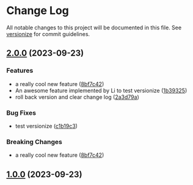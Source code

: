 # Change Log

All notable changes to this project will be documented in this file. See [versionize](https://github.com/versionize/versionize) for commit guidelines.

<a name="2.0.0"></a>
## [2.0.0](https://www.github.com/sebastianjburman/No-Kill-Louisville-Message-Forwarder-System/releases/tag/v2.0.0) (2023-09-23)

### Features

* a really cool new feature ([8bf7c42](https://www.github.com/sebastianjburman/No-Kill-Louisville-Message-Forwarder-System/commit/8bf7c42cde8c13f945ed7622c8fbe2f88bea702c))
* An awesome feature implemented by Li to test versionize ([1b39325](https://www.github.com/sebastianjburman/No-Kill-Louisville-Message-Forwarder-System/commit/1b393258727cc5420b515bc12cbcda8df3c295a8))
* roll back version and clear change log ([2a3d79a](https://www.github.com/sebastianjburman/No-Kill-Louisville-Message-Forwarder-System/commit/2a3d79af6b19b8c3b51e348564703bbd18d30e8c))

### Bug Fixes

* test versionize ([c1b19c3](https://www.github.com/sebastianjburman/No-Kill-Louisville-Message-Forwarder-System/commit/c1b19c3b1a8cef438b47814548ffb8d10d1a93c7))

### Breaking Changes

* a really cool new feature ([8bf7c42](https://www.github.com/sebastianjburman/No-Kill-Louisville-Message-Forwarder-System/commit/8bf7c42cde8c13f945ed7622c8fbe2f88bea702c))

<a name="1.0.0"></a>
## [1.0.0](https://www.github.com/sebastianjburman/No-Kill-Louisville-Message-Forwarder-System/releases/tag/v1.0.0) (2023-09-23)

